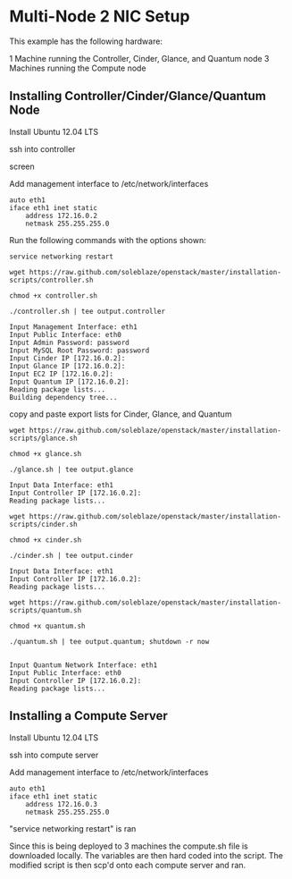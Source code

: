 # Multi-Node 2 NIC Setup

This example has the following hardware:

1 Machine running the Controller, Cinder, Glance, and Quantum node
3 Machines running the Compute node

## Installing Controller/Cinder/Glance/Quantum Node

Install Ubuntu 12.04 LTS

ssh into controller

  screen

Add management interface to /etc/network/interfaces

	auto eth1
	iface eth1 inet static
 		address 172.16.0.2
  		netmask 255.255.255.0
  		
 Run the following commands with the options shown:

	service networking restart

	wget https://raw.github.com/soleblaze/openstack/master/installation-scripts/controller.sh
	
	chmod +x controller.sh
	
	./controller.sh | tee output.controller
	
	Input Management Interface: eth1
	Input Public Interface: eth0
	Input Admin Password: password
	Input MySQL Root Password: password
	Input Cinder IP [172.16.0.2]:
	Input Glance IP [172.16.0.2]:
	Input EC2 IP [172.16.0.2]:
	Input Quantum IP [172.16.0.2]:
	Reading package lists...
	Building dependency tree...

copy and paste export lists for Cinder, Glance, and Quantum

	wget https://raw.github.com/soleblaze/openstack/master/installation-scripts/glance.sh

	chmod +x glance.sh
	
	./glance.sh | tee output.glance
	
	Input Data Interface: eth1
	Input Controller IP [172.16.0.2]:
	Reading package lists...

	wget https://raw.github.com/soleblaze/openstack/master/installation-scripts/cinder.sh
	
	chmod +x cinder.sh

	./cinder.sh | tee output.cinder
	
	Input Data Interface: eth1
	Input Controller IP [172.16.0.2]:
	Reading package lists...
	
	wget https://raw.github.com/soleblaze/openstack/master/installation-scripts/quantum.sh
	
	chmod +x quantum.sh
	
	./quantum.sh | tee output.quantum; shutdown -r now


	Input Quantum Network Interface: eth1
	Input Public Interface: eth0
	Input Controller IP [172.16.0.2]:
	Reading package lists...

## Installing a Compute Server

Install Ubuntu 12.04 LTS

ssh into compute server

Add management interface to /etc/network/interfaces

	auto eth1
	iface eth1 inet static
 		address 172.16.0.3
  		netmask 255.255.255.0
  		
"service networking restart" is ran

Since this is being deployed to 3 machines the compute.sh file is downloaded locally.  The variables are then hard coded into the script.  The modified script is then scp'd onto each compute server and ran.

